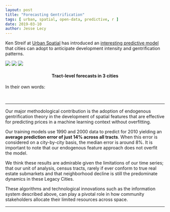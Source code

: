 ```yaml
---
layout: post
title: "Forecasting Gentrification"
tags: [ urban, spatial, open-data, predictive, r ]  
date: 2019-03-10 
author: Jesse Lecy
---
```



Ken Streif at [Urban Spatial](http://urbanspatialanalysis.com/) has introduced an [interesting predictive model](http://urbanspatialanalysis.com/portfolio/predicting-gentrification-using-longitudinal-census-data/) that cities can adopt to anticipate development intensity and gentrification patterns.



![](http://urbanspatialanalysis.com/wp-content/uploads/2017/01/Final-Report_cities_Pittsburgh-792x219.jpg)
![](http://urbanspatialanalysis.com/wp-content/uploads/2017/01/Final-Report_cities_Detroit-792x247.jpg)
![](http://urbanspatialanalysis.com/wp-content/uploads/2017/01/Final-Report_cities_Minneapolis-1-792x313.jpg)

<h4 style="text-align:center">Tract-level forecasts in 3 cities</h4>


In their own words:

<br>

------

Our major methodological contribution is the adoption of endogenous gentrification theory in the development of spatial features that are effective for predicting prices in a machine learning context without overfitting.

Our training models use 1990 and 2000 data to predict for 2010 yielding an **average prediction error of just 14% across all tracts**. When this error is considered on a city-by-city basis, the median error is around 8%. It is important to note that our endogenous feature approach does not overfit the model. 

We think these results are admirable given the limitations of our time series; that our unit of analysis, census tracts, rarely if ever conform to true real estate submarkets and that neighborhood decline is still the predominate dynamics in these Legacy Cities. 

These algorithms and technological innovations such as the information system described above, can play a pivotal role in how community stakeholders allocate their limited resources across space.

-------

<br>
<br>
